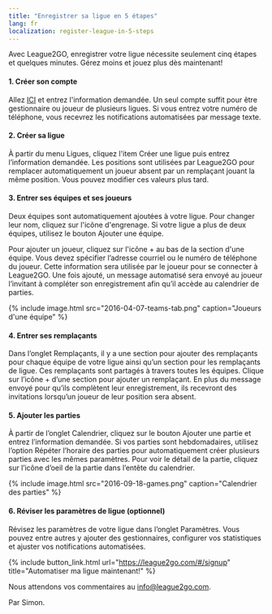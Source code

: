 ```yaml
---
title: "Enregistrer sa ligue en 5 étapes"
lang: fr
localization: register-league-in-5-steps
---
```

Avec League2GO, enregistrer votre ligue nécessite seulement cinq étapes et quelques minutes. Gérez moins et jouez plus dès maintenant!

#### 1. Créer son compte

Allez [ICI](https://league2go.com/?lang=fr#/signup) et entrez l'information demandée. Un seul compte suffit pour être gestionnaire ou joueur de plusieurs ligues. Si vous entrez votre numéro de téléphone,  vous recevrez les notifications automatisées par message texte.

#### 2. Créer sa ligue

À partir du menu Ligues, cliquez l'item Créer une ligue puis entrez l’information demandée. Les positions sont utilisées par League2GO pour remplacer automatiquement un joueur absent par un remplaçant jouant la même position. Vous pouvez modifier ces valeurs plus tard. 

#### 3. Entrer ses équipes et ses joueurs

Deux équipes sont automatiquement ajoutées à votre ligue. Pour changer leur nom, cliquez sur l'icône d'engrenage. Si votre ligue a plus de deux équipes, utilisez le bouton Ajouter une équipe. 

Pour ajouter un joueur, cliquez sur l'icône + au bas de la section d'une équipe. Vous devez spécifier l’adresse courriel ou le numéro de téléphone du joueur. Cette information sera utilisée par le joueur pour se connecter à League2GO. Une fois ajouté, un message automatisé sera envoyé au joueur l’invitant à compléter son enregistrement afin qu’il accède au calendrier de parties.

{% include image.html src="2016-04-07-teams-tab.png" caption="Joueurs d'une équipe" %}

#### 4. Entrer ses remplaçants

Dans l’onglet Remplaçants, il y a une section pour ajouter des remplaçants pour chaque équipe de votre ligue ainsi qu’un section pour les remplaçants de ligue. Ces remplaçants sont partagés à travers toutes les équipes. Clique sur l’icône + d’une section pour ajouter un remplaçant. En plus du message envoyé pour qu’ils complètent leur enregistrement, ils recevront des invitations lorsqu’un joueur de leur position sera absent.

#### 5. Ajouter les parties

À partir de l’onglet Calendrier, cliquez sur le bouton Ajouter une partie et entrez l’information demandée. Si vos parties sont hebdomadaires, utilisez l’option Répéter l’horaire des parties pour automatiquement créer plusieurs parties avec les mêmes paramètres. Pour voir le détail de la partie, cliquez sur l’icône d’oeil de la partie dans l’entête du calendrier.

{% include image.html src="2016-09-18-games.png" caption="Calendrier des parties" %}

#### 6. Réviser les paramètres de ligue (optionnel)

Révisez les paramètres de votre ligue dans l’onglet Paramètres. Vous pouvez entre autres y ajouter des gestionnaires, configurer vos statistiques et ajuster vos notifications automatisées.

{% include button_link.html url="https://league2go.com/#/signup" title="Automatiser ma ligue maintenant!" %}

Nous attendons vos commentaires au [info@league2go.com](mailto:info@league2go.com).

Par Simon.
